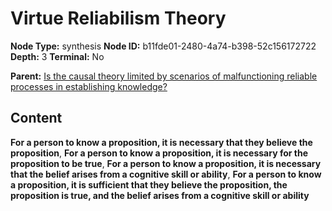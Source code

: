 # Virtue Reliabilism Theory

**Node Type:** synthesis
**Node ID:** b11fde01-2480-4a74-b398-52c156172722
**Depth:** 3
**Terminal:** No

**Parent:** [Is the causal theory limited by scenarios of malfunctioning reliable processes in establishing knowledge?](is-the-causal-theory-limited-by-scenarios-of-malfunctioning-reliable-processes-in-establishing-knowledge.md)

## Content

**For a person to know a proposition, it is necessary that they believe the proposition**, **For a person to know a proposition, it is necessary for the proposition to be true**, **For a person to know a proposition, it is necessary that the belief arises from a cognitive skill or ability**, **For a person to know a proposition, it is sufficient that they believe the proposition, the proposition is true, and the belief arises from a cognitive skill or ability**
